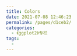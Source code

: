 ```yaml
---
title: Colors
date: 2021-07-08 12:46:23
permalink: /pages/d1ceb2/
categories:
  - 《ggplot2》专栏
tags:
  - 
---
```

